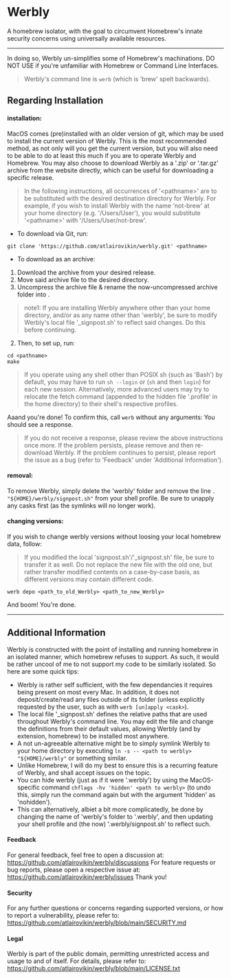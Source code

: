 # Werbly
A homebrew isolator, with the goal to circumvent Homebrew's innate security concerns using universally available resources.

---

In doing so, Werbly un-simplifies some of Homebrew's machinations. DO NOT USE if you're unfamiliar with Homebrew or Command Line Interfaces.

> Werbly's command line is `werb` (which is 'brew' spelt backwards).

## Regarding Installation
#### installation:
MacOS comes (pre)installed with an older version of git, which may be used to install the current version of Werbly. This is the most recommended method, as not only will you get the current version, but you will also need to be able to do at least this much if you are to operate Werbly and Homebrew. You may also choose to download Werbly as a '.zip' or '.tar.gz' archive from the website directly, which can be useful for downloading a specific release.

> In the following instructions, all occurrences of '\<pathname>' are to be substituted with the desired destination directory for Werbly. For example, if you wish to install Werbly with the name 'not-brew' at your home directory (e.g. '/Users/User'), you would substitute '\<pathname>' with '/Users/User/not-brew'.

- To download via Git, run:
```
git clone 'https://github.com/atlairovikin/werbly.git' <pathname>
```
- To download as an archive:
 1. Download the archive from your desired release.
 2. Move said archive file to the desired directory.
 3. Uncompress the archive file & rename the now-uncompressed archive folder into .

> note1: If you are installing Werbly anywhere other than your home directory, and/or as any name other than 'werbly', be sure to modify Werbly's local file '_signpost.sh' to reflect said changes. Do this before continuing.

2. Then, to set up, run:
```
cd <pathname>
make
```

>If you operate using any shell other than POSIX sh (such as 'Bash') by default, you may have to run `sh --login` or (`sh` and then `login`) for each new session. Alternatively, more advanced users may try to relocate the fetch command (appended to the hidden file '.profile' in the home directory) to their shell's respective profiles.

Aaand you're done!
To confirm this, call `werb` without any arguments: You should see a response.

> If you do not receive a response, please review the above instructions once more. If the problem persists, please remove and then re-download Werbly. If the problem continues to persist, please report the issue as a bug (refer to 'Feedback' under 'Additional Information').

#### removal:
To remove Werbly, simply delete the 'werbly' folder and remove the line `. "${HOME}/werbly/signpost.sh"` from your shell profile. Be sure to unapply any casks first (as the symlinks will no longer work).

#### changing versions:
If you wish to change werbly versions without loosing your local homebrew data, follow:

> If you modified the local 'signpost.sh'/'_signpost.sh' file, be sure to transfer it as well. Do not replace the new file with the old one, but rather transfer modified contents on a case-by-case basis, as different versions may contain different code.

```
werb depo <path_to_old_Werbly> <path_to_new_Werbly>
```
And boom! You're done.

---

## Additional Information
Werbly is constructed with the point of installing and running homebrew in an isolated manner, which homebrew refuses to support. As such, it would be rather uncool of me to not support my code to be similarly isolated. So here are some quick tips:
- Werbly is rather self sufficient, with the few dependancies it requires being present on most every Mac. In addition, it does not deposit/create/read any files outside of its folder (unless explicitly requested by the user, such as with `werb [un]apply <cask>`).
- The local file '_signpost.sh' defines the relative paths that are used throughout Werbly's command line. You may edit the file and change the definitions from their default values, allowing Werbly (and by extension, homebrew) to be installed most anywhere.
 - A not un-agreeable alternative might be to simply symlink Werbly to your home directory by executing `ln -s -- <path to werbly> "${HOME}/werbly"` or something similar.
 - Unlike Homebrew, I will do my best to ensure this is a recurring feature of Werbly, and shall accept issues on the topic.
- You can hide werbly (just as if it were '.werbly') by using the MacOS-specific command `chflags -hv 'hidden' <path to werbly>` (to undo this, simply run the command again but with the argument 'hidden' as 'nohidden').
 - This can alternatively, albiet a bit more complicatedly, be done by changing the name of 'werbly's folder to '.werbly', and then updating your shell profile and (the now) '.werbly/signpost.sh' to reflect such.

#### Feedback
For general feedback, feel free to open a discussion at:
<https://github.com/atlairovikin/werbly/discussions>
For feature requests or bug reports, please open a respective issue at:
<https://github.com/atlairovikin/werbly/issues>
Thank you!

#### Security

For any further questions or concerns regarding supported versions, or how to report a vulnerability, please refer to:
<https://github.com/atlairovikin/werbly/blob/main/SECURITY.md>

#### Legal
Werbly is part of the public domain, permitting unrestricted access and usage to and of itself.
For details, please refer to:
<https://github.com/atlairovikin/werbly/blob/main/LICENSE.txt>
